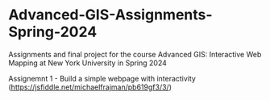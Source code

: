 # Advanced-GIS-Assignments-Spring-2024
Assignments and final project for the course Advanced GIS: Interactive Web Mapping at New York University in Spring 2024

Assignemnt 1 - Build a simple webpage with interactivity (https://jsfiddle.net/michaelfrajman/pb619gf3/3/)
